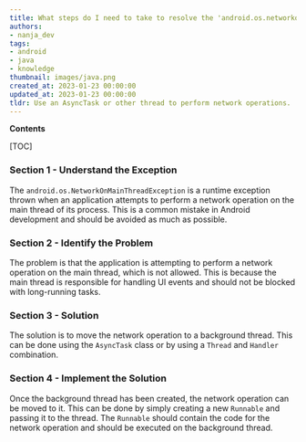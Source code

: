 ```yaml
---
title: What steps do I need to take to resolve the 'android.os.networkonmainthreadexception' error?
authors:
- nanja_dev
tags:
- android
- java
- knowledge
thumbnail: images/java.png
created_at: 2023-01-23 00:00:00
updated_at: 2023-01-23 00:00:00
tldr: Use an AsyncTask or other thread to perform network operations.
---
```


**Contents**

[TOC]

### Section 1 - Understand the Exception
The `android.os.NetworkOnMainThreadException` is a runtime exception thrown when an application attempts to perform a network operation on the main thread of its process. This is a common mistake in Android development and should be avoided as much as possible.

### Section 2 - Identify the Problem
The problem is that the application is attempting to perform a network operation on the main thread, which is not allowed. This is because the main thread is responsible for handling UI events and should not be blocked with long-running tasks.

### Section 3 - Solution
The solution is to move the network operation to a background thread. This can be done using the `AsyncTask` class or by using a `Thread` and `Handler` combination.

### Section 4 - Implement the Solution
Once the background thread has been created, the network operation can be moved to it. This can be done by simply creating a new `Runnable` and passing it to the thread. The `Runnable` should contain the code for the network operation and should be executed on the background thread.
